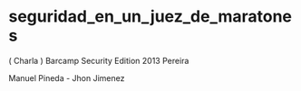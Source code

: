 seguridad_en_un_juez_de_maratones
=================================

( Charla ) Barcamp Security Edition 2013 Pereira

Manuel Pineda - Jhon Jimenez

